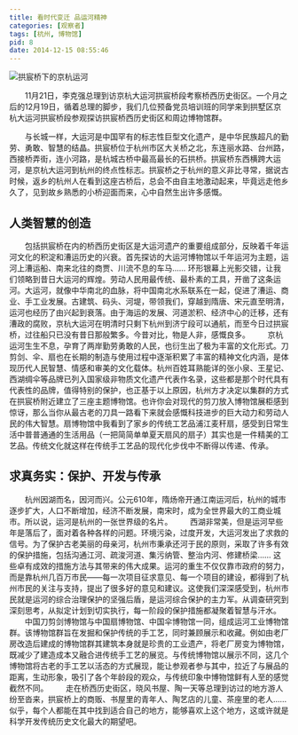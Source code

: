 ```yaml
---
title: 看时代变迁 品运河精神
categories: [观察者]
tags: [杭州, 博物馆]
pid: 8
date: 2014-12-15 08:55:46
---
```


![拱宸桥下的京杭运河](https://website-1256060851.cos.ap-hongkong.myqcloud.com/posts/8/bjhz-canal.jpg!550x)

　　11月21日，李克强总理到访京杭大运河拱宸桥段考察桥西历史街区。一个月之后的12月19日，循着总理的脚步，我们几位预备党员培训班的同学来到拱墅区京杭大运河拱宸桥段参观探访拱宸桥西历史街区和周边博物馆群。
<!--more-->
　　与长城一样，大运河是中国罕有的标志性巨型文化遗产，是中华民族超凡的勤劳、勇敢、智慧的结晶。拱宸桥位于杭州市区大关桥之北，东连丽水路、台州路，西接桥弄街，连小河路，是杭城古桥中最高最长的石拱桥。拱宸桥东西横跨大运河，是京杭大运河到杭州的终点性标志。拱宸桥之于杭州的意义非比寻常，据说古时候，返乡的杭州人在看到这座古桥后，总会不由自主地激动起来，毕竟远走他乡久了，见到故乡熟悉的小桥迎面而来，心中自然生出许多感慨。

## 人类智慧的创造

　　包括拱宸桥在内的桥西历史街区是大运河遗产的重要组成部分，反映着千年运河文化的积淀和漕运历史的兴衰。首先探访的大运河博物馆以千年运河为主题，运河上漕运船、南来北往的商贾、川流不息的车马…… 环形银幕上光影交错，让我们领略到昔日大运河的辉煌。劳动人民用最传统、最朴素的工具，开凿了这条运河。大运河，就像中华南北的血脉，将中国南北水系联系在一起，促进了漕运、商业、手工业发展。古建筑、码头、河堤，带领我们，穿越到隋唐、宋元直至明清，运河也经历了由兴起到衰落。由于海运的发展、河道淤积、经济中心的迁移，还有漕政的腐败，京杭大运河在明清时只剩下杭州到济宁段可以通航，而至今日过拱宸桥，过往船只已没有昔日那般繁多。今昔对比，物是人非，感慨良多。
　　京杭运河生生不息，孕育了两岸勤劳勇敢的人民，也衍生出了极为丰富的文化形式。刀剪剑、伞、扇也在长期的制造与使用过程中逐渐积累了丰富的精神文化内涵，是体现历代人民智慧、情感和审美的文化载体。杭州百姓耳熟能详的张小泉、王星记、西湖绸伞等品牌已列入国家级非物质文化遗产代表作名录，这些都是那个时代具有代表性的品牌，值得特别的保护，也正基于以上原因，杭州方才决定以集群的方式在拱宸桥附近建立了三座主题博物馆。也许你会对现代的剪刀放入博物馆展柜感到惊讶，那么当你从最古老的刀具一路看下来就会感慨科技进步的巨大动力和劳动人民的伟大智慧。扇博物馆中我看到了家乡的传统工艺品浦江麦秆扇，感受到日常生活中普普通通的生活用品（一把简简单单夏天扇风的扇子）其实也是一件精美的工艺品。传统文化就这样在传统手工艺品的现代化步伐中不断得以传递、传承。

## 求真务实：保护、开发与传承

　　杭州因湖而名，因河而兴。公元610年，隋炀帝开通江南运河后，杭州的城市逐步扩大，人口不断增加，经济不断发展，南宋时，成为全世界最大的工商业城市。所以说，运河是杭州的一张世界级的名片。
　　西湖非常美，但是运河早些年是落后了，面对着各种各样的问题。环境污染，过度开发，大运河发出了求救的信号。为了保护古老美丽的母亲河，杭州市秉承还河于民的原则，采取了许多有效的保护措施，包括沟通江河、疏浚河道、集污纳管、整治内河、修建桥梁…… 这些卓有成效的措施方法与其带来的伟大成果。运河的重生不仅仅靠市政府的努力，而是靠杭州几百万市民——每一次项目征求意见、每一个项目的建设，都得到了杭州市民的关注与支持，提出了很多好的意见和建议。这使我们深深感受到，杭州市民就是运河的综合治理保护的坚强后盾，是运河综合保护的主力军。从调查研究到深刻思考，从拟定计划到切实执行，每一阶段的保护措施都凝聚着智慧与汗水。
　　中国刀剪剑博物馆与中国扇博物馆、中国伞博物馆一同，组成运河工业博物馆群。该博物馆群旨在发掘和保护传统的手工艺，同时兼顾展示和收藏。例如由老厂房改造后建成的博物馆群其建筑本身就是珍贵的工业遗产，将老厂房变为博物馆，既减少了建造成本又融合进传统手工艺的展览。与传统博物馆以展示不同，这几个博物馆将古老的手工艺以活态的方式展现，能让参观者参与其中，拉近了与展品的距离，生动形象，吸引了各个年龄段的观众，与传统印象中博物馆鲜有人至的感觉截然不同。
　　走在桥西历史街区，晓风书屋、陶一天等总理到访过的地方游人纷至沓来，拱宸桥上的商贩、书屋里的青年人、陶艺店的儿童、茶座里的老人…… 似乎，每个人都能在其中找到适合自己的地方，能够喜欢上这个地方，这或许就是科学开发传统历史文化最大的期望吧。